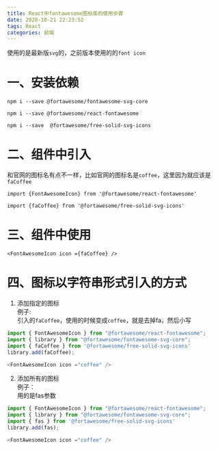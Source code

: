 ```yaml
---
title: React中fontawesome图标库的使用步骤
date: 2020-10-21 22:23:52
tags: React
categories: 前端
---
```



使用的是最新版`svg`的，之前版本使用的的`font icon`
# 一、安装依赖

```
npm i --save @fortawesome/fontawesome-svg-core

npm i --save @fortawesome/react-fontawesome

npm i --save  @fortawesome/free-solid-svg-icons
```
<!-- more -->
# 二、组件中引入
和官网的图标名有点不一样，比如官网的图标名是`coffee`，这里因为就应该是`faCoffee`
```
import {FontAwesomeIcon} from '@fortawesome/react-fontawesome'

import {faCoffee} from '@fortawesome/free-solid-svg-icons'
```
# 三、组件中使用

```
<FontAwesomeIcon icon ={faCoffee} />
```

# 四、图标以字符串形式引入的方式
1. 添加指定的图标  
例子:  
引入的`faCoffee`，使用的时候变成`coffee`，就是去掉fa，然后小写
```js
import { FontAwesomeIcon } from "@fortawesome/react-fontawesome";
import { library } from "@fortawesome/fontawesome-svg-core";
import { faCoffee } from '@fortawesome/free-solid-svg-icons'
library.add(faCoffee);

<FontAwesomeIcon icon ="coffee" />
```
2. 添加所有的图标  
例子：   
用的是fas参数

```js
import { FontAwesomeIcon } from "@fortawesome/react-fontawesome";
import { library } from "@fortawesome/fontawesome-svg-core";
import { fas } from '@fortawesome/free-solid-svg-icons'
library.add(fas);

<FontAwesomeIcon icon ="coffee" />
```
